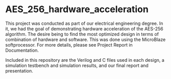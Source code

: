 # AES_256_hardware_acceleration

This project was conducted as part of our electrical engineering degree. In it, we had the goal of demonstrating hardware acceleration of the AES-256 algorithm.
The desire being to find the most optimized design in terms of combination of hardware and software. This was done using the MicroBlaze softprocessor. For more details, please see Project Report in Documentation.

Included in this repository are the Verilog and C files used in each design, a simulation testbench and simulation results, and our final report and presentation.
